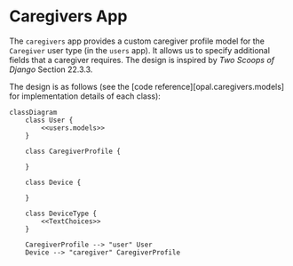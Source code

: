 <!--
SPDX-FileCopyrightText: Copyright (C) 2022 Opal Health Informatics Group at the Research Institute of the McGill University Health Centre <john.kildea@mcgill.ca>

SPDX-License-Identifier: AGPL-3.0-or-later
-->

# Caregivers App

The `caregivers` app provides a custom caregiver profile model for the `Caregiver` user type (in the `users` app). It allows us to specify additional fields that a caregiver requires. The design is inspired by *Two Scoops of Django* Section 22.3.3.

The design is as follows (see the [code reference][opal.caregivers.models] for implementation details of each class):

```mermaid
classDiagram
    class User {
        <<users.models>>
    }

    class CaregiverProfile {

    }

    class Device {

    }

    class DeviceType {
        <<TextChoices>>
    }

    CaregiverProfile --> "user" User
    Device --> "caregiver" CaregiverProfile
```
